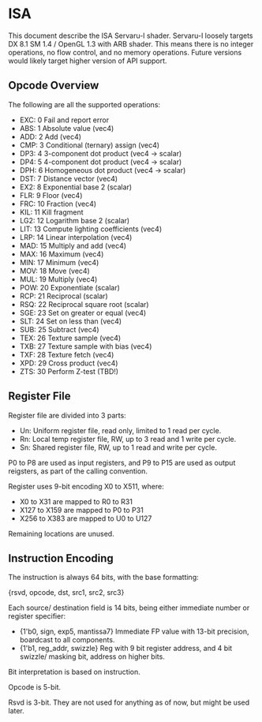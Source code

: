 # ISA

This document describe the ISA Servaru-I shader. Servaru-I loosely targets DX 8.1 SM 1.4 / OpenGL 1.3 with ARB shader. This means there is no integer operations, no flow control, and no memory operations. Future versions would likely target higher version of API support.

## Opcode Overview
 
The following are all the supported operations:

- EXC: 0  Fail and report error
- ABS: 1  Absolute value (vec4)
- ADD: 2  Add (vec4)
- CMP: 3  Conditional (ternary) assign (vec4)
- DP3: 4  3-component dot product (vec4 -> scalar)
- DP4: 5  4-component dot product (vec4 -> scalar)
- DPH: 6  Homogeneous dot product (vec4 -> scalar)
- DST: 7  Distance vector (vec4)
- EX2: 8  Exponential base 2 (scalar)
- FLR: 9  Floor (vec4)
- FRC: 10 Fraction (vec4)
- KIL: 11 Kill fragment
- LG2: 12 Logarithm base 2 (scalar)
- LIT: 13 Compute lighting coefficients (vec4)
- LRP: 14 Linear interpolation (vec4)
- MAD: 15 Multiply and add (vec4)
- MAX: 16 Maximum (vec4)
- MIN: 17 Minimum (vec4)
- MOV: 18 Move (vec4)
- MUL: 19 Multiply (vec4)
- POW: 20 Exponentiate (scalar)
- RCP: 21 Reciprocal (scalar)
- RSQ: 22 Reciprocal square root (scalar)
- SGE: 23 Set on greater or equal (vec4)
- SLT: 24 Set on less than (vec4)
- SUB: 25 Subtract (vec4)
- TEX: 26 Texture sample (vec4)
- TXB: 27 Texture sample with bias (vec4)
- TXF: 28 Texture fetch (vec4)
- XPD: 29 Cross product (vec4)
- ZTS: 30 Perform Z-test (TBD!)

## Register File

Register file are divided into 3 parts:

- Un: Uniform register file, read only, limited to 1 read per cycle.
- Rn: Local temp register file, RW, up to 3 read and 1 write per cycle.
- Sn: Shared register file, RW, up to 1 read and write per cycle.

P0 to P8 are used as input registers, and P9 to P15 are used as output reigsters, as part of the calling convention.

Register uses 9-bit encoding X0 to X511, where:

- X0 to X31 are mapped to R0 to R31
- X127 to X159 are mapped to P0 to P31
- X256 to X383 are mapped to U0 to U127

Remaining locations are unused.

## Instruction Encoding

The instruction is always 64 bits, with the base formatting:

{rsvd, opcode, dst, src1, src2, src3}

Each source/ destination field is 14 bits, being either immediate number or register specifier:

- {1'b0, sign, exp5, mantissa7} Immediate FP value with 13-bit precision, boardcast to all components.
- {1'b1, reg_addr, swizzle} Reg with 9 bit register address, and 4 bit swizzle/ masking bit, address on higher bits.

Bit interpretation is based on instruction.

Opcode is 5-bit.

Rsvd is 3-bit. They are not used for anything as of now, but might be used later.
